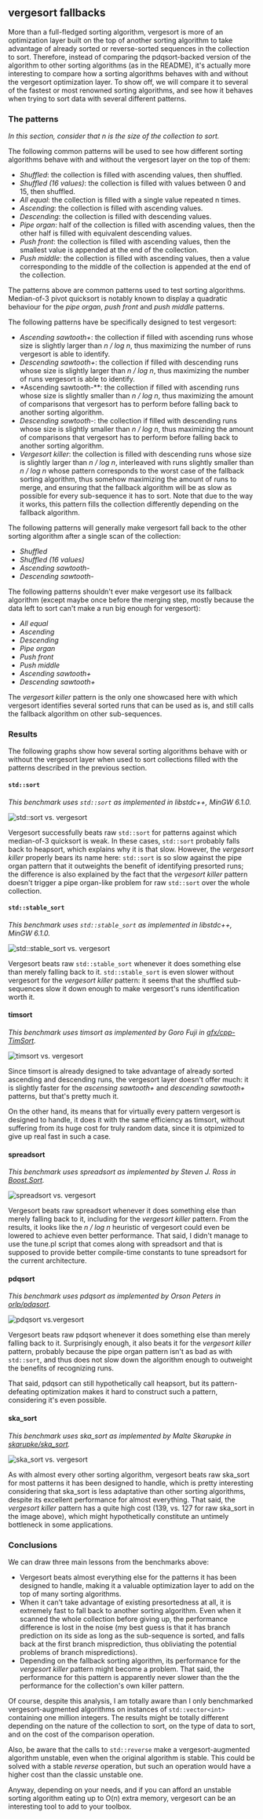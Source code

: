 ## vergesort fallbacks

More than a full-fledged sorting algorithm, vergesort is more of an optimization layer built on the
top of another sorting algorithm to take advantage of already sorted or reverse-sorted sequences in
the collection to sort. Therefore, instead of comparing the pdqsort-backed version of the algorithm
to other sorting algorithms (as in the README), it's actually more interesting to compare how a
sorting algorithms behaves with and without the vergesort optimization layer. To show off, we will
compare it to several of the fastest or most renowned sorting algorithms, and see how it behaves
when trying to sort data with several different patterns.

### The patterns

*In this section, consider that n is the size of the collection to sort.*

The following common patterns will be used to see how different sorting algorithms behave with and
without the vergesort layer on the top of them:
* *Shuffled*: the collection is filled with ascending values, then shuffled.
* *Shuffled (16 values)*: the collection is filled with values between 0 and 15, then shuffled.
* *All equal*: the collection is filled with a single value repeated n times.
* *Ascending*: the collection is filled with ascending values.
* *Descending*: the collection is filled with descending values.
* *Pipe organ*: half of the collection is filled with ascending values, then the other half is
filled with equivalent descending values.
* *Push front*: the collection is filled with ascending values, then the smallest value is
appended at the end of the collection.
* *Push middle*: the collection is filled with ascending values, then a value corresponding to the
middle of the collection is appended at the end of the collection.

The patterns above are common patterns used to test sorting algorithms. Median-of-3 pivot quicksort
is notably known to display a quadratic behaviour for the *pipe organ*, *push front* and *push
middle* patterns.

The following patterns have be specifically designed to test vergesort:
* *Ascending sawtooth+*: the collection if filled with ascending runs whose size is slightly
larger than *n / log n*, thus maximizing the number of runs vergesort is able to identify.
* *Descending sawtooth+*: the collection if filled with descending runs whose size is slightly
larger than *n / log n*, thus maximizing the number of runs vergesort is able to identify.
* *Ascending sawtooth-**: the collection if filled with ascending runs whose size is slightly
smaller than *n / log n*, thus maximizing the amount of comparisons that vergesort has to perform
before falling back to another sorting algorithm.
* *Descending sawtooth-*: the collection if filled with descending runs whose size is slightly
smaller than *n / log n*, thus maximizing the amount of comparisons that vergesort has to perform
before falling back to another sorting algorithm.
* *Vergesort killer*: the collection is filled with descending runs whose size is slightly larger
than *n / log n*, interleaved with runs slightly smaller than *n / log n* whose pattern corresponds
to the worst case of the fallback sorting algorithm, thus somehow maximizing the amount of runs to
merge, and ensuring that the fallback algorithm will be as slow as possible for every sub-sequence
it has to sort. Note that due to the way it works, this pattern fills the collection differently
depending on the fallback algorithm.

The following patterns will generally make vergesort fall back to the other sorting algorithm after
a single scan of the collection:
* *Shuffled*
* *Shuffled (16 values)*
* *Ascending sawtooth-*
* *Descending sawtooth-*

The following patterns shouldn't ever make vergesort use its fallback algorithm (except maybe once
before the merging step, mostly because the data left to sort can't make a run big enough for
vergesort):
* *All equal*
* *Ascending*
* *Descending*
* *Pipe organ*
* *Push front*
* *Push middle*
* *Ascending sawtooth+*
* *Descending sawtooth+*

The *vergesort killer* pattern is the only one showcased here with which vergesort identifies
several sorted runs that can be used as is, and still calls the fallback algorithm on other
sub-sequences.

### Results

The following graphs show how several sorting algorithms behave with or without the vergesort layer
when used to sort collections filled with the patterns described in the previous section.

#### `std::sort`

*This benchmark uses `std::sort` as implemented in libstdc++, MinGW 6.1.0.*

![std::sort vs. vergesort](https://i.imgur.com/FHlXWzt.png)

Vergesort successfully beats raw `std::sort` for patterns against which median-of-3 quicksort is
weak. In these cases, `std::sort` probably falls back to heapsort, which explains why it is that
slow. However, the *vergesort killer* properly bears its name here: `std::sort` is so slow against
the pipe organ pattern that it outweights the benefit of identifying presorted runs; the difference
is also explained by the fact that the *vergesort killer* pattern doesn't trigger a pipe organ-like
problem for raw `std::sort` over the whole collection.

#### `std::stable_sort`

*This benchmark uses `std::stable_sort` as implemented in libstdc++, MinGW 6.1.0.*

![std::stable_sort vs. vergesort](https://i.imgur.com/qDziwhH.png)

Vergesort beats raw `std::stable_sort` whenever it does something else than merely falling back to
it. `std::stable_sort` is even slower without vergesort for the *vergesort killer* pattern: it
seems that the shuffled sub-sequences slow it down enough to make vergesort's runs identification
worth it.

#### timsort

*This benchmark uses timsort as implemented by Goro Fuji in [gfx/cpp-TimSort](https://github.com/gfx/cpp-TimSort).*

![timsort vs. vergesort](https://i.imgur.com/hq4mYuh.png)

Since timsort is already designed to take advantage of already sorted ascending and descending
runs, the vergesort layer doesn't offer much: it is slightly faster for the *ascensing sawtooth+*
and *descending sawtooth+* patterns, but that's pretty much it.

On the other hand, its means that for virtually every pattern vergesort is designed to handle, it
does it with the same efficiency as timsort, without suffering from its huge cost for truly random
data, since it is otpimized to give up real fast in such a case.

#### spreadsort

*This benchmark uses spreadsort as implemented by Steven J. Ross in [Boost.Sort](http://www.boost.org/doc/libs/1_63_0/libs/sort/doc/html/index.html).*

![spreadsort vs. vergesort](https://i.imgur.com/CxHNavn.png)

Vergesort beats raw spreadsort whenever it does something else than merely falling back to it,
including for the *vergesort killer* pattern. From the results, it looks like the *n / log n*
heuristic of vergesort could even be lowered to achieve even better performance. That said, I
didn't manage to use the tune.pl script that comes along with spreadsort and that is supposed to
provide better compile-time constants to tune spreadsort for the current architecture.

#### pdqsort

*This benchmark uses pdqsort as implemented by Orson Peters in [orlp/pdqsort](https://github.com/orlp/pdqsort).*

![pdqsort vs.vergesort](https://i.imgur.com/bnso4V2.png)

Vergesort beats raw pdqsort whenever it does something else than merely falling back to it.
Surprisingly enough, it also beats it for the *vergesort killer* pattern, probably because the pipe
organ pattern isn't as bad as with `std::sort`, and thus does not slow down the algorithm enough to
outweight the benefits of recognizing runs.

That said, pdqsort can still hypothetically call heapsort, but its pattern-defeating optimization
makes it hard to construct such a pattern, considering it's even possible.

#### ska_sort

*This benchmark uses ska_sort as implemented by Malte Skarupke in [skarupke/ska_sort](https://github.com/skarupke/ska_sort).*

![ska_sort vs. vergesort](https://i.imgur.com/ydWn0BL.png)

As with almost every other sorting algorithm, vergesort beats raw ska_sort for most patterns it has
been designed to handle, which is pretty interesting considering that ska_sort is less adaptative
than other sorting algorithms, despite its excellent performance for almost everything. That said,
the *vergesort killer* pattern has a quite high cost (139, vs. 127 for raw ska_sort in the image
above), which might hypothetically constitute an untimely bottleneck in some applications.

### Conclusions

We can draw three main lessons from the benchmarks above:
* Vergesort beats almost everything else for the patterns it has been designed to handle, making it
a valuable optimization layer to add on the top of many sorting algorithms.
* When it can't take advantage of existing presortedness at all, it is extremely fast to fall back
to another sorting algorithm. Even when it scanned the whole collection before giving up, the
performance difference is lost in the noise (my best guess is that it has branch prediction on its
side as long as the sub-sequence is sorted, and falls back at the first branch misprediction, thus
obliviating the potential problems of branch mispredictions).
* Depending on the fallback sorting algorithm, its performance for the *vergesort killer* pattern
might become a problem. That said, the performance for this pattern is apparently never slower than
the the performance for the collection's own killer pattern.

Of course, despite this analysis, I am totally aware than I only benchmarked vergesort-augmented
algorithms on instances of `std::vector<int>` containing one million integers. The results might
be totally different depending on the nature of the collection to sort, on the type of data to
sort, and on the cost of the comparison operation.

Also, be aware that the calls to `std::reverse` make a vergesort-augmented algorithm unstable, even
when the original algorithm is stable. This could be solved with a stable *reverse* operation, but
such an operation would have a higher cost than the classic unstable one.

Anyway, depending on your needs, and if you can afford an unstable sorting algorithm eating up to
O(n) extra memory, vergesort can be an interesting tool to add to your toolbox.
